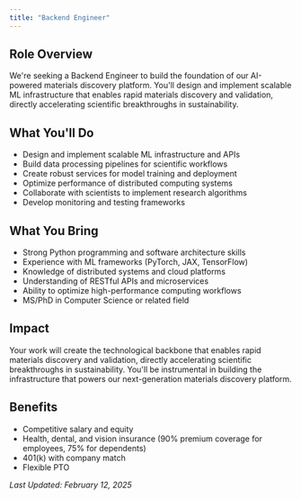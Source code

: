 ```yaml
---
title: "Backend Engineer"
---
```

## Role Overview
We're seeking a Backend Engineer to build the foundation of our AI-powered materials discovery platform. You'll design and implement scalable ML infrastructure that enables rapid materials discovery and validation, directly accelerating scientific breakthroughs in sustainability.

## What You'll Do
- Design and implement scalable ML infrastructure and APIs
- Build data processing pipelines for scientific workflows
- Create robust services for model training and deployment
- Optimize performance of distributed computing systems
- Collaborate with scientists to implement research algorithms
- Develop monitoring and testing frameworks

## What You Bring
- Strong Python programming and software architecture skills
- Experience with ML frameworks (PyTorch, JAX, TensorFlow)
- Knowledge of distributed systems and cloud platforms
- Understanding of RESTful APIs and microservices
- Ability to optimize high-performance computing workflows
- MS/PhD in Computer Science or related field

## Impact
Your work will create the technological backbone that enables rapid materials discovery and validation, directly accelerating scientific breakthroughs in sustainability. You'll be instrumental in building the infrastructure that powers our next-generation materials discovery platform.

## Benefits
- Competitive salary and equity
- Health, dental, and vision insurance (90% premium coverage for employees, 75% for dependents)
- 401(k) with company match
- Flexible PTO

*Last Updated: February 12, 2025*
